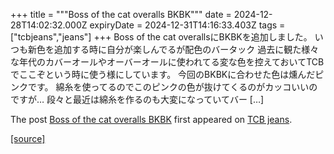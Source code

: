 +++
title = """Boss of the cat overalls BKBK"""
date = 2024-12-28T14:02:32.000Z
expiryDate = 2024-12-31T14:16:33.403Z
tags = ["tcbjeans","jeans"]
+++
Boss of the cat overallsにBKBKを追加しました。 いつも新色を追加する時に自分が楽しんでるが配色のバータック 過去に観た様々な年代のカバーオールやオーバーオールに使われてる変な色を控えておいてTCBでここぞという時に使う様にしています。 今回のBKBKに合わせた色は燻んだピンクです。 綿糸を使ってるのでこのピンクの色が抜けてくるのがカッコいいのですが… 段々と最近は綿糸を作るのも大変になっていてバー \[…\]

The post [Boss of the cat overalls BKBK](http://tcbjeans.com/2024/12/28/50565) first appeared on [TCB jeans](http://tcbjeans.com).

[[source]](http://tcbjeans.com/2024/12/28/50565)
